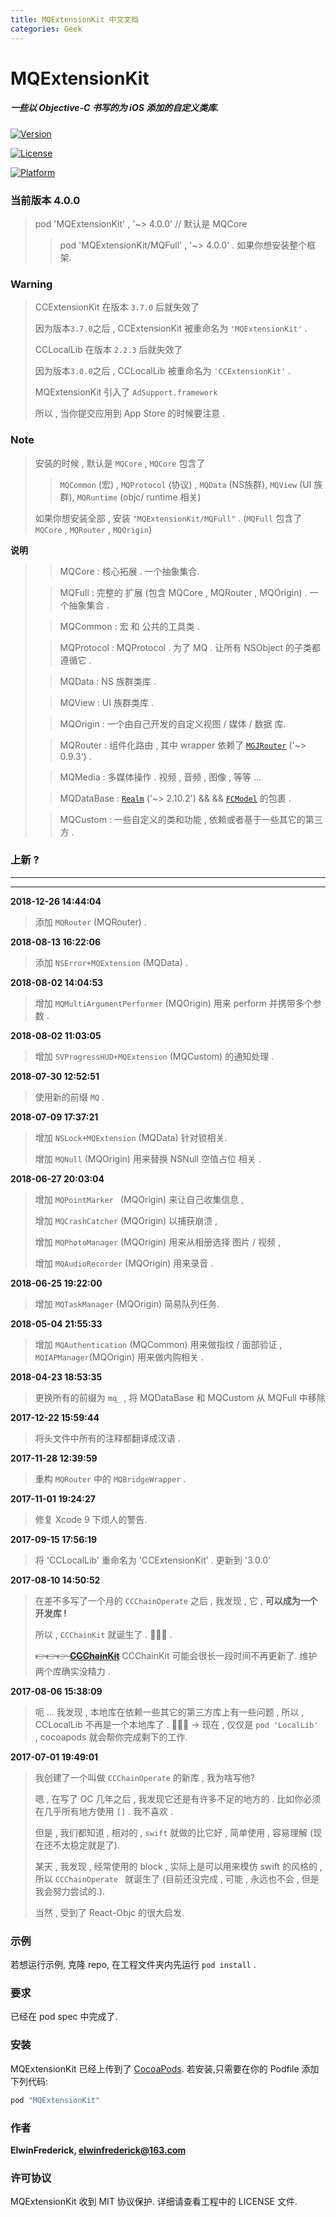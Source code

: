 ```yaml
---
title: MQExtensionKit 中文文档
categories: Geek
---
```


# MQExtensionKit

##### 一些以 Objective-C 书写的为 iOS 添加的自定义类库. 

[![Version](https://img.shields.io/cocoapods/v/MQExtensionKit.svg?style=flat)](http://cocoapods.org/pods/MQExtensionKit)

[![License](https://img.shields.io/cocoapods/l/MQExtensionKit.svg?style=flat)](http://cocoapods.org/pods/MQExtensionKit)

[![Platform](https://img.shields.io/cocoapods/p/MQExtensionKit.svg?style=flat)](http://cocoapods.org/pods/MQExtensionKit)

### 当前版本 4.0.0

> pod 'MQExtensionKit' , '~> 4.0.0' // 默认是 MQCore
> 
> > pod 'MQExtensionKit/MQFull' , '~> 4.0.0' . 如果你想安装整个框架.

### Warning
>
> CCExtensionKit 在版本 `3.7.0` 后就失效了
>
> 因为版本`3.7.0`之后 , CCExtensionKit 被重命名为 `'MQExtensionKit'` .
>
> CCLocalLib 在版本 `2.2.3` 后就失效了
> 
> 因为版本`3.0.0`之后 , CCLocalLib 被重命名为 `'CCExtensionKit'` .
> 
> MQExtensionKit 引入了 `AdSupport.framework`
> 
> 所以 , 当你提交应用到 App Store 的时候要注意 .

### Note
> 安装的时候 , 默认是 `MQCore` , `MQCore` 包含了 
> 
> > `MQCommon` (宏) , `MQProtocol` (协议) , `MQData` (NS族群), `MQView` (UI 族群), `MQRuntime` (objc/ runtime 相关)
> 
> 如果你想安装全部 , 安装 `"MQExtensionKit/MQFull"` . (`MQFull` 包含了 `MQCore` , `MQRouter` , `MQOrigin`)
> 

**说明**
> 
> > MQCore : 核心拓展 . 一个抽象集合.
> 
> > MQFull : 完整的 扩展 (包含 MQCore , MQRouter , MQOrigin) . 一个抽象集合 .
> 
> > MQCommon : 宏 和 公共的工具类 .
> 
> > MQProtocol : MQProtocol . 为了 MQ . 让所有 NSObject 的子类都遵循它 .
> 
> > MQData : NS 族群类库 .
> 
> > MQView : UI 族群类库 .
> 
> > MQOrigin : 一个由自己开发的自定义视图 / 媒体 / 数据 库.
> 
> > MQRouter : 组件化路由 , 其中 wrapper 依赖了 [`MGJRouter`](https://github.com/meili/MGJRouter) ('~> 0.9.3')  .
> 
> > MQMedia : 多媒体操作 . 视频 , 音频 , 图像 , 等等 ...
> 
> > MQDataBase :  [`Realm`](https://github.com/realm/realm-cocoa) ('~> 2.10.2')  && && [`FCModel`](https://github.com/marcoarment/FCModel) 的包裹 . 
> 
> > MQCustom :  一些自定义的类和功能 , 依赖或者基于一些其它的第三方 .

### 上新 ?
---
---
**2018-12-26 14:44:04**

> 添加  `MQRouter` (MQRouter) .

**2018-08-13 16:22:06**

> 添加 `NSError+MQExtension` (MQData) .

**2018-08-02 14:04:53**

> 增加 `MQMultiArgumentPerformer` (MQOrigin) 用来 perform 并携带多个参数 .

**2018-08-02 11:03:05**

> 增加 `SVProgressHUD+MQExtension` (MQCustom) 的通知处理 .

**2018-07-30 12:52:51**

> 使用新的前缀 `MQ` .

**2018-07-09 17:37:21**

> 增加  `NSLock+MQExtension` (MQData) 针对锁相关.
>
> 增加 `MQNull` (MQOrigin) 用来替换 NSNull 空值占位  相关 .

**2018-06-27 20:03:04**

> 增加 `MQPointMarker ` (MQOrigin) 来让自己收集信息 ,
> 
> 增加 `MQCrashCatcher` (MQOrigin) 以捕获崩溃 ,
> 
> 增加 `MQPhotoManager` (MQOrigin) 用来从相册选择 图片 / 视频 ,
> 
> 增加 `MQAudioRecorder` (MQOrigin) 用来录音 .

**2018-06-25 19:22:00**

> 增加 `MQTaskManager` (MQOrigin) 简易队列任务.

**2018-05-04 21:55:33**

> 增加 `MQAuthentication` (MQCommon) 用来做指纹 / 面部验证 , `MQIAPManager`(MQOrigin) 用来做内购相关 .

**2018-04-23 18:53:35**

> 更换所有的前缀为 `mq_` , 将 MQDataBase 和 MQCustom 从 MQFull 中移除

**2017-12-22 15:59:44**

> 将头文件中所有的注释都翻译成汉语 .

**2017-11-28 12:39:59**

> 重构 `MQRouter` 中的 `MQBridgeWrapper` .

**2017-11-01 19:24:27**

> 修复 Xcode 9 下烦人的警告.

**2017-09-15 17:56:19**

> 将 'CCLocalLib' 重命名为 'CCExtensionKit' .
> 更新到 '3.0.0'
> 

**2017-08-10 14:50:52**
  
> 在差不多写了一个月的 `CCChainOperate` 之后 , 我发现 , 它 , **可以成为一个开发库 !**
> 
> 所以 , `CCChainKit` 就诞生了 . 👏👏👏 .
> 
> ~~👉👉👉 **[CCChainKit](https://github.com/VArbiter/CCChainKit)**~~
> CCChainKit 可能会很长一段时间不再更新了. 维护两个库确实没精力 .

**2017-08-06 15:38:09**

> 呃 ... 我发现 , 本地库在依赖一些其它的第三方库上有一些问题 , 所以 , CCLocalLib 不再是一个本地库了 .
👏👏👏 -> 现在 , 仅仅是 `pod 'LocalLib' ` , cocoapods 就会帮你完成剩下的工作.

**2017-07-01 19:49:01**
> 我创建了一个叫做 `CCChainOperate` 的新库 , 我为啥写他?
>
> 嗯 , 在写了 OC 几年之后 , 我发现它还是有许多不足的地方的 . 比如你必须在几乎所有地方使用 `[]` . 我不喜欢 . 
> 
> 但是 , 我们都知道 , 相对的 , `swift` 就做的比它好 , 简单使用 , 容易理解 (现在还不太稳定就是了). 
> 
>  某天 , 我发现 , 经常使用的 block ,  实际上是可以用来模仿 swift 的风格的 , 所以 `CCChainOperate ` 就诞生了 (目前还没完成 , 可能 , 永远也不会 , 但是我会努力尝试的.).
>  
>  当然 , 受到了 React-Objc 的很大启发.

### 示例

若想运行示例, 克隆 repo,  在工程文件夹内先运行 `pod install` .

### 要求

已经在 pod spec 中完成了.

### 安装

MQExtensionKit 已经上传到了 [CocoaPods](http://cocoapods.org). 若安装,只需要在你的 Podfile 添加下列代码:

```ruby
pod "MQExtensionKit"
```

### 作者

**ElwinFrederick, elwinfrederick@163.com**

### 许可协议

MQExtensionKit 收到 MIT 协议保护. 详细请查看工程中的 LICENSE 文件.
